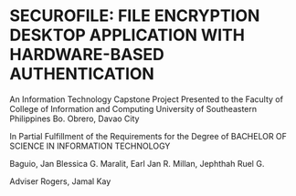 # SECUROFILE: FILE ENCRYPTION DESKTOP APPLICATION WITH HARDWARE-BASED AUTHENTICATION

An Information Technology Capstone Project
Presented to the Faculty of College of Information and Computing 
University of Southeastern Philippines
Bo. Obrero, Davao City

In Partial Fulfillment of the Requirements for the Degree of
BACHELOR OF SCIENCE IN INFORMATION TECHNOLOGY

Baguio, Jan Blessica G.
Maralit, Earl Jan R.
Millan, Jephthah Ruel G.

Adviser
Rogers, Jamal Kay 
